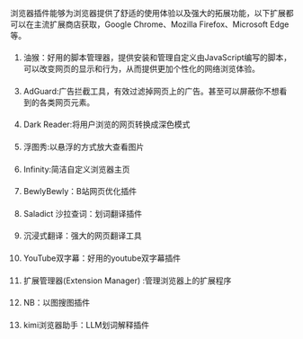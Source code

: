 ######
浏览器插件能够为浏览器提供了舒适的使用体验以及强大的拓展功能，以下扩展都可以在主流扩展商店获取，Google Chrome、Mozilla Firefox、Microsoft Edge等。

####
1. 油猴：好用的脚本管理器，提供安装和管理自定义由JavaScript编写的脚本，可以改变网页的显示和行为，从而提供更加个性化的网络浏览体验。

####
3. AdGuard:广告拦截工具，有效过滤掉网页上的广告。甚至可以屏蔽你不想看到的各类网页元素。

####
4. Dark Reader:将用户浏览的网页转换成深色模式

####
5. 浮图秀:以悬浮的方式放大查看图片

####
6. Infinity:简洁自定义浏览器主页

#### 
7. BewlyBewly：B站网页优化插件

####
8. Saladict 沙拉查词：划词翻译插件

#### 
9. 沉浸式翻译：强大的网页翻译工具

####
10. YouTube双字幕：好用的youtube双字幕插件

####
11. 扩展管理器(Extension Manager)  :管理浏览器上的扩展程序

####
12. NB：以图搜图插件

####
13. kimi浏览器助手：LLM划词解释插件

